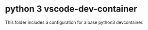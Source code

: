 # python 3 vscode-dev-container

This folder includes a configuration for a base python3 devcontainer.
